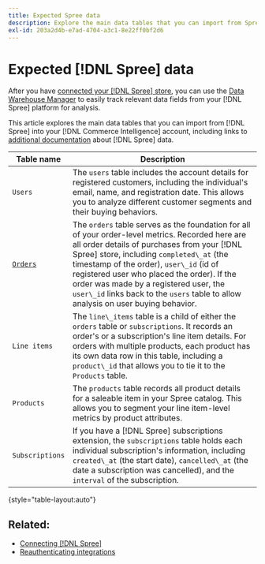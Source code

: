 ```yaml
---
title: Expected Spree data
description: Explore the main data tables that you can import from Spree into your [!DNL Commerce Intelligence] account.
exl-id: 203a2d4b-e7ad-4704-a3c1-8e22ff0bf2d6
---
```

# Expected [!DNL Spree] data

After you have [connected your [!DNL Spree] store](../../../data-analyst/importing-data/integrations/spree.md), you can use the [Data Warehouse Manager](../../data-warehouse-mgr/tour-dwm.md) to easily track relevant data fields from your [!DNL Spree] platform for analysis.

This article explores the main data tables that you can import from [!DNL Spree] into your [!DNL Commerce Intelligence] account, including links to [additional documentation](https://guides.spreecommerce.org/developer/addresses.html#address) about [!DNL Spree] data.

| **Table name** | **Description** |
|-----|-----|
| `Users` | The `users` table includes the account details for registered customers, including the individual's email, name, and registration date. This allows you to analyze different customer segments and their buying behaviors. |
| [`Orders`](https://guides.spreecommerce.org/developer/orders.html#overview) | The `orders` table serves as the foundation for all of your order-level metrics. Recorded here are all order details of purchases from your [!DNL Spree] store, including `completed\_at` (the timestamp of the order), `user\_id` (id of registered user who placed the order). If the order was made by a registered user, the `user\_id` links back to the `users` table to allow analysis on user buying behavior. |
| `Line items` | The `line\_items` table is a child of either the `orders` table or `subscriptions`. It records an order's or a subscription's line item details. For orders with multiple products, each product has its own data row in this table, including a `product\_id` that allows you to tie it to the `Products` table. |
| `Products` | The `products` table records all product details for a saleable item in your Spree catalog. This allows you to segment your line item-level metrics by product attributes. |
| `Subscriptions` | If you have a [!DNL Spree] subscriptions extension, the `subscriptions` table holds each individual subscription's information, including `created\_at` (the start date), `cancelled\_at` (the date a subscription was cancelled), and the `interval` of the subscription. |

{style="table-layout:auto"}

## Related:

* [Connecting [!DNL Spree]](../integrations/spree.md)
* [Reauthenticating integrations](https://experienceleague.adobe.com/docs/commerce-knowledge-base/kb/how-to/mbi-reauthenticating-integrations.html?lang=en)
